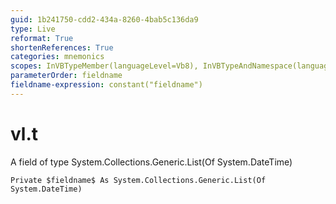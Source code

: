 ```yaml
---
guid: 1b241750-cdd2-434a-8260-4bab5c136da9
type: Live
reformat: True
shortenReferences: True
categories: mnemonics
scopes: InVBTypeMember(languageLevel=Vb8), InVBTypeAndNamespace(languageLevel=Vb8)
parameterOrder: fieldname
fieldname-expression: constant("fieldname")
---
```


# vl.t

A field of type System.Collections.Generic.List(Of System.DateTime)

```
Private $fieldname$ As System.Collections.Generic.List(Of System.DateTime)
```

